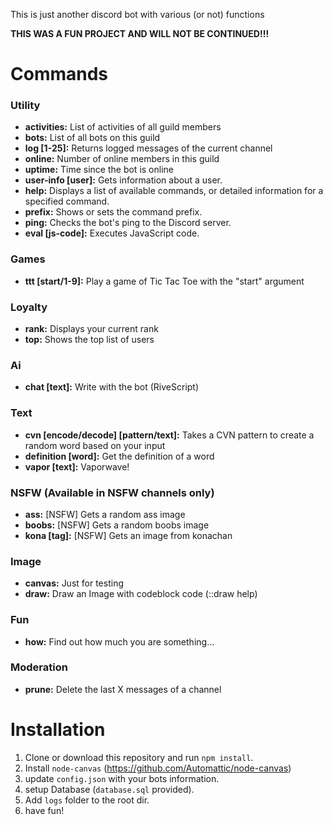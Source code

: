 This is just another discord bot with various (or not) functions

**THIS WAS A FUN PROJECT AND WILL NOT BE CONTINUED!!!**

# Commands

### Utility

- **activities:** List of activities of all guild members
- **bots:** List of all bots on this guild
- **log [1-25]:** Returns logged messages of the current channel
- **online:** Number of online members in this guild
- **uptime:** Time since the bot is online
- **user-info [user]:** Gets information about a user.
- **help:** Displays a list of available commands, or detailed information for a specified command.
- **prefix:** Shows or sets the command prefix.
- **ping:** Checks the bot's ping to the Discord server.
- **eval [js-code]:** Executes JavaScript code.

### Games

- **ttt [start/1-9]:** Play a game of Tic Tac Toe with the "start" argument

### Loyalty

- **rank:** Displays your current rank
- **top:** Shows the top list of users

### Ai

- **chat [text]:** Write with the bot (RiveScript)

### Text

- **cvn [encode/decode] [pattern/text]:** Takes a CVN pattern to create a random word based on your input
- **definition [word]:** Get the definition of a word
- **vapor [text]:** Vaporwave!

### NSFW (Available in NSFW channels only)

- **ass:** [NSFW] Gets a random ass image
- **boobs:** [NSFW] Gets a random boobs image
- **kona [tag]:** [NSFW] Gets an image from konachan

### Image

- **canvas:** Just for testing
- **draw:** Draw an Image with codeblock code (::draw help)

### Fun

- **how:** Find out how much you are something...

### Moderation

- **prune:** Delete the last X messages of a channel

# Installation

1. Clone or download this repository and run `npm install`.
2. Install `node-canvas` (https://github.com/Automattic/node-canvas)
3. update `config.json` with your bots information.
4. setup Database (`database.sql` provided).
5. Add `logs` folder to the root dir. 
6. have fun!
